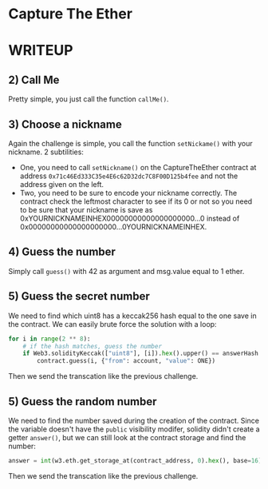 # Capture The Ether


# WRITEUP

## 2) Call Me

Pretty simple, you just call the function `callMe()`.

## 3) Choose a nickname

Again the challenge is simple, you call the function `setNickame()` with your nickname.
2 subtilities:
- One, you need to call `setNickname()` on the CaptureTheEther contract at address `0x71c46Ed333C35e4E6c62D32dc7C8F00D125b4fee` and not the address given on the left.
- Two, you need to be sure to encode your nickname correctly. The contract check the leftmost character to see if its 0 or not so you need to be sure that your nickname is save as 0xYOURNICKNAMEINHEX00000000000000000000...0 instead of 0x00000000000000000000...0YOURNICKNAMEINHEX.

## 4) Guess the number

Simply call `guess()` with 42 as argument and msg.value equal to 1 ether.

## 5) Guess the secret number

We need to find which uint8 has a keccak256 hash equal to the one save in the contract. We can easily brute force the solution with a loop:
```python
for i in range(2 ** 8):
    # if the hash matches, guess the number
    if Web3.solidityKeccak(["uint8"], [i]).hex().upper() == answerHash.upper():
        contract.guess(i, {"from": account, "value": ONE})
```
Then we send the transcation like the previous challenge.

## 5) Guess the random number

We need to find the number saved during the creation of the contract. Since the variable doesn't have the `public` visibility modifer, solidity didn't create a getter `answer()`, but we can still look at the contract storage and find the number:
```python
answer = int(w3.eth.get_storage_at(contract_address, 0).hex(), base=16)
```
Then we send the transcation like the previous challenge.